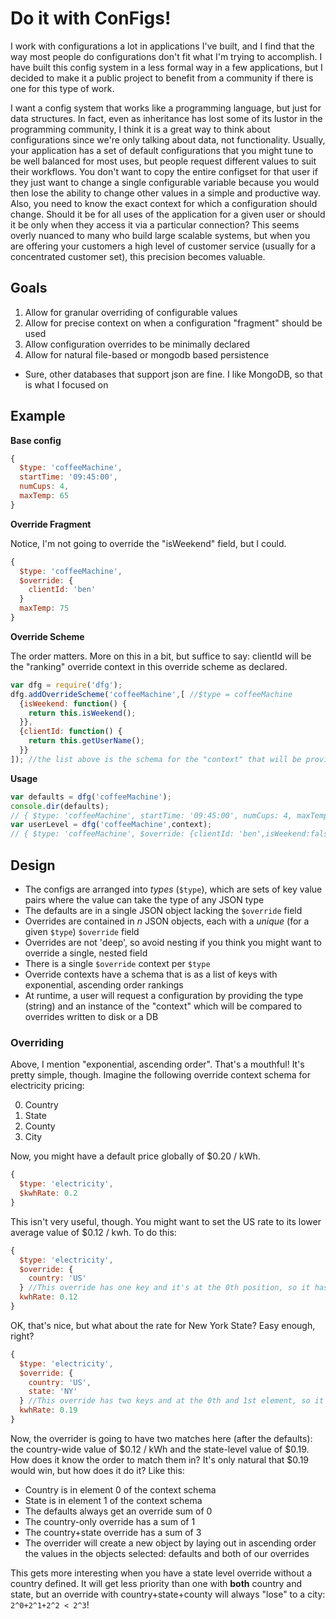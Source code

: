 # Do it with ConFigs!

I work with configurations a lot in applications I've built, and I find that the way most people do configurations don't fit what I'm trying to accomplish.  I have built this config system in a less formal way in a few applications, but I decided to make it a public project to benefit from a community if there is one for this type of work. 

I want a config system that works like a programming language, but just for data structures.  In fact, even as inheritance has lost some of its lustor in the programming community, I think it is a great way to think about configurations since we're only talking about data, not functionality.  Usually, your application has a set of default configurations that you might tune to be well balanced for most uses, but people request different values to suit their workflows.  You don't want to copy the entire configset for that user if they just want to change a single configurable variable because you would then lose the ability to change other values in a simple and productive way.  Also, you need to know the exact context for which a configuration should change.  Should it be for all uses of the application for a given user or should it be only when they access it via a particular connection?  This seems overly nuanced to many who build large scalable systems, but when you are offering your customers a high level of customer service (usually for a concentrated customer set), this precision becomes valuable.  

## Goals

1. Allow for granular overriding of configurable values
1. Allow for precise context on when a configuration "fragment" should be used
1. Allow configuration overrides to be minimally declared
1. Allow for natural file-based or mongodb based persistence
  * Sure, other databases that support json are fine. I like MongoDB, so that is what I focused on

## Example

**Base config**

```javascript
{ 
  $type: 'coffeeMachine',
  startTime: '09:45:00',
  numCups: 4,
  maxTemp: 65
}
```

**Override Fragment**

Notice, I'm not going to override the "isWeekend" field, but I could.
```javascript
{ 
  $type: 'coffeeMachine',
  $override: {
    clientId: 'ben'
  }
  maxTemp: 75
}
```

**Override Scheme**

The order matters.  More on this in a bit, but suffice to say: clientId will be the "ranking" override context in this override scheme as declared.

```javascript
var dfg = require('dfg');
dfg.addOverrideScheme('coffeeMachine',[ //$type = coffeeMachine
  {isWeekend: function() { 
    return this.isWeekend();
  }},
  {clientId: function() {
    return this.getUserName();
  }}
]); //the list above is the schema for the "context" that will be provided at runtime
```

**Usage**

```javascript
var defaults = dfg('coffeeMachine');
console.dir(defaults);
// { $type: 'coffeeMachine', startTime: '09:45:00', numCups: 4, maxTemp: 65 }
var userLevel = dfg('coffeeMachine',context); 
// { $type: 'coffeeMachine', $override: {clientId: 'ben',isWeekend:false}, startTime: '09:45:00', numCups: 4, maxTemp: 75 }
```

## Design

* The configs are arranged into _types_ (`$type`), which are sets of key value pairs where the value can take the type of any JSON type
* The defaults are in a single JSON object lacking the `$override` field
* Overrides are contained in _n_ JSON objects, each with a _unique_ (for a given `$type`) `$override` field
* Overrides are not 'deep', so avoid nesting if you think you might want to override a single, nested field
* There is a single `$override` context per `$type`
* Override contexts have a schema that is as a list of keys with exponential, ascending order rankings
* At runtime, a user will request a configuration by providing the type (string) and an instance of the "context" which will be compared to overrides written to disk or a DB

### Overriding

Above, I mention "exponential, ascending order".  That's a mouthful!  It's pretty simple, though.  Imagine the following override context schema for electricity pricing: 

0. Country
0. State
0. County
0. City

Now, you might have a default price globally of $0.20 / kWh.  

```javascript
{
  $type: 'electricity',
  $kwhRate: 0.2
}
```

This isn't very useful, though.  You might want to set the US rate to its lower average value of $0.12 / kwh.  To do this: 

```javascript
{
  $type: 'electricity',
  $override: {
    country: 'US' 
  } //This override has one key and it's at the 0th position, so it has a "sum" of 1
  kwhRate: 0.12
}
```

OK, that's nice, but what about the rate for New York State?  Easy enough, right? 


```javascript
{
  $type: 'electricity',
  $override: {
    country: 'US',
    state: 'NY'
  } //This override has two keys and at the 0th and 1st element, so it has a "sum" of 3
  kwhRate: 0.19
}
```

Now, the overrider is going to have two matches here (after the defaults): the country-wide value of $0.12 / kWh and the state-level value of $0.19.  How does it know the order to match them in?  It's only natural that $0.19 would win, but how does it do it?  Like this: 

* Country is in element 0 of the context schema
* State is in element 1 of the context schema
* The defaults always get an override sum of 0
* The country-only override has a sum of 1
* The country+state override has a sum of 3
* The overrider will create a new object by laying out in ascending order the values in the objects selected: defaults and both of our overrides

This gets more interesting when you have a state level override without a country defined.  It will get less priority than one with __both__ country and state, but an override with country+state+county will always "lose" to a city: `2^0+2^1+2^2 < 2^3`!
